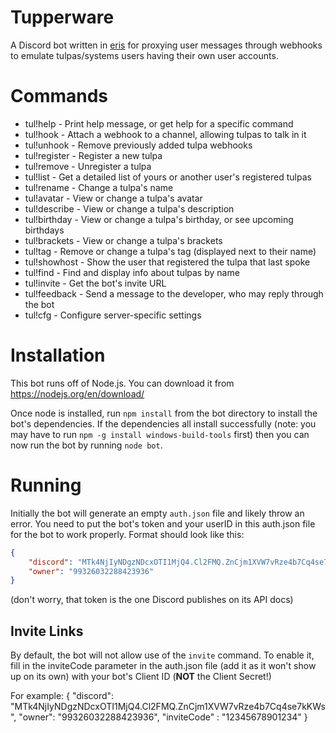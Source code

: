 # Tupperware
A Discord bot written in <a href="https://github.com/abalabahaha/eris">eris</a> for proxying user messages through webhooks to emulate tulpas/systems users having their own user accounts.

# Commands
- tul!help  -  Print help message, or get help for a specific command
- tul!hook  -  Attach a webhook to a channel, allowing tulpas to talk in it
- tul!unhook  -  Remove previously added tulpa webhooks
- tul!register  -  Register a new tulpa
- tul!remove  -  Unregister a tulpa
- tul!list  -  Get a detailed list of yours or another user's registered tulpas
- tul!rename  -  Change a tulpa's name
- tul!avatar  -  View or change a tulpa's avatar
- tul!describe  -  View or change a tulpa's description
- tul!birthday  -  View or change a tulpa's birthday, or see upcoming birthdays
- tul!brackets  -  View or change a tulpa's brackets
- tul!tag  -  Remove or change a tulpa's tag (displayed next to their name)
- tul!showhost  -  Show the user that registered the tulpa that last spoke
- tul!find  -  Find and display info about tulpas by name
- tul!invite  -  Get the bot's invite URL
- tul!feedback  -  Send a message to the developer, who may reply through the bot
- tul!cfg  -  Configure server-specific settings

# Installation
This bot runs off of Node.js. You can download it from https://nodejs.org/en/download/

Once node is installed, run `npm install` from the bot directory to install the bot's dependencies. If the dependencies all install successfully (note: you may have to run `npm -g install windows-build-tools` first) then you can now run the bot by running `node bot`.

# Running
Initially the bot will generate an empty `auth.json` file and likely throw an error. You need to put the bot's token and your userID in this auth.json file for the bot to work properly. Format should look like this:
```json
{
	"discord": "MTk4NjIyNDgzNDcxOTI1MjQ4.Cl2FMQ.ZnCjm1XVW7vRze4b7Cq4se7kKWs",
	"owner": "99326032288423936"
}
```

(don't worry, that token is the one Discord publishes on its API docs)

## Invite Links

By default, the bot will not allow use of the `invite` command.  To enable it, fill in the inviteCode parameter in the auth.json file (add it as it won't show up on its own) with your bot's Client ID (**NOT** the Client Secret!)

For example: {
	"discord": "MTk4NjIyNDgzNDcxOTI1MjQ4.Cl2FMQ.ZnCjm1XVW7vRze4b7Cq4se7kKWs",
	"owner": "99326032288423936",
	"inviteCode" : "12345678901234"
}